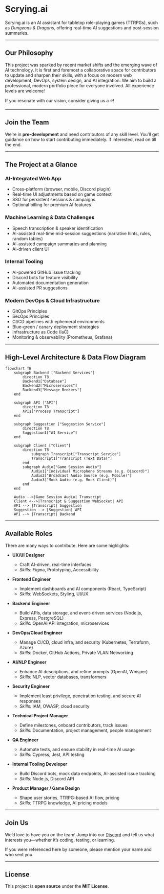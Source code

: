 # Scrying.ai

Scrying.ai is an AI assistant for tabletop role-playing games (TTRPGs), such as *Dungeons & Dragons*, offering real-time AI suggestions and post-session summaries.

---
## Our Philosophy

This project was sparked by recent market shifts and the emerging wave of AI technology. It is first and foremost a collaborative space for contributors to update and sharpen their skills, with a focus on modern web development, DevOps, system design, and AI integration. We aim to build a professional, modern portfolio piece for everyone involved. All experience levels are welcome!

If you resonate with our vision, consider giving us a ⭐!


---

## Join the Team

We’re in **pre-development** and need contributors of any skill level. You’ll get guidance on how to start contributing immediately. If interested, read on till the end.

---

## The Project at a Glance

### AI-Integrated Web App
- Cross-platform (browser, mobile, Discord plugin)
- Real-time UI adjustments based on game context
- SSO for persistent sessions & campaigns
- Optional billing for premium AI features

### Machine Learning & Data Challenges
- Speech transcription & speaker identification
- AI-assisted real-time mid-session suggestions (narrative hints, rules, random tables)
- AI-assisted campaign summaries and planning
- AI-driven client UI

### Internal Tooling
- AI-powered GitHub issue tracking
- Discord bots for feature visibility
- Automated documentation generation
- AI-assisted PR suggestions

### Modern DevOps & Cloud Infrastructure
- GitOps Principles
- SecOps Principles
- CI/CD pipelines with ephemeral environments
- Blue-green / canary deployment strategies
- Infrastructure as Code (IaC)
- Monitoring & observability (Prometheus, Grafana)

---

## High-Level Architecture & Data Flow Diagram
```mermaid
flowchart TB
    subgraph Backend ["Backend Services"]
        direction TB
        Backend1["Database"]
        Backend2["Microservices"]
        Backend3["Message Brokers"]
    end

    subgraph API ["API"]
        direction TB
        API1["Process Transcript"]
    end

    subgraph Suggestion ["Suggestion Service"]
        direction TB
        Suggestion1["AI Service"]
    end

    subgraph Client ["Client"]
        direction TB
            subgraph Transcript["Transcript Service"]
            Transcript1["Transcript (Text Data)"]
        end
        subgraph Audio["Game Session Audio"]
            Audio1["Individual Microphone Streams (e.g. Discord)"]
            Audio2["Broadcast Audio Source (e.g. Mobile)"]
            Audio3["Mock Audio (e.g. Mock Client)"]
        end
    end
    
    Audio -->|Game Session Audio| Transcript
    Client <-->|Transcript & Suggestion WebSocket| API
    API --> |Transcript| Suggestion
    Suggestion --> |Suggestion| API
    API --> |Transcript| Backend
```

---

## Available Roles

There are many ways to contribute. Here are some highlights:

- **UX/UI Designer**
  - Craft AI-driven, real-time interfaces  
  - *Skills:* Figma, Prototyping, Accessibility  

- **Frontend Engineer**
  - Implement dashboards and AI components (React, TypeScript)  
  - *Skills:* WebSockets, Styling, UI/UX  

- **Backend Engineer**
  - Build APIs, data storage, and event-driven services (Node.js, Express, PostgreSQL)  
  - *Skills:* OpenAI API integration, microservices  

- **DevOps/Cloud Engineer**
  - Manage CI/CD, cloud infra, and security (Kubernetes, Terraform, Azure)  
  - *Skills:* Docker, GitHub Actions, Private VLAN Networking

- **AI/NLP Engineer**
  - Enhance AI descriptions, and refine prompts (OpenAI, Whisper)  
  - *Skills:* NLP, vector databases, transformers    

- **Security Engineer**
  - Implement least privilege, penetration testing, and secure AI responses  
  - *Skills:* IAM, OWASP, cloud security  

- **Technical Project Manager**
  - Define milestones, onboard contributors, track issues  
  - *Skills:* Documentation, project management, people management  

- **QA Engineer**
  - Automate tests, and ensure stability in real-time AI usage  
  - *Skills:* Cypress, Jest, API testing  

- **Internal Tooling Developer**
  - Build Discord bots, mock data endpoints, AI-assisted issue tracking  
  - *Skills:* Node.js, Discord API  

- **Product Manager / Game Design**
  - Shape user stories, TTRPG-based AI flow, pricing  
  - *Skills:* TTRPG knowledge, AI pricing models  

---

## Join Us

We’d love to have you on the team! Jump into our [Discord](https://discord.gg/m8yeFWCw) and tell us what interests you—whether it’s coding, testing, or learning. 

If you were referenced here by someone, please mention your name and who sent you.

---

## License

This project is **open source** under the **MIT License**.
